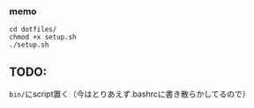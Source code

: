 ### memo

`cd dotfiles/`  
`chmod +x setup.sh`  
`./setup.sh`

## TODO:
  `bin/`にscript置く（今はとりあえず.bashrcに書き散らかしてるので）